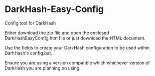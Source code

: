 # DarkHash-Easy-Config
Config tool for DarkHash

Either download the zip file and open the enclosed DarkHashEasyConfig.htm file or just download the HTML document.

Use the fields to create your DarkHash configuration to be used within DarhHash's config.bat.

Ensure you are using a version compatible which whichever version of DarkHash you are planning on using.
